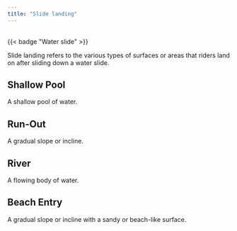 ```yaml
---
title: "Slide landing"
---
```

<br/>
{{< badge "Water slide" >}}

Slide landing refers to the various types of surfaces or areas that riders land on after sliding down a water slide.

## Shallow Pool
A shallow pool of water.

## Run-Out
A gradual slope or incline.

## River
A flowing body of water.

## Beach Entry
A gradual slope or incline with a sandy or beach-like surface.